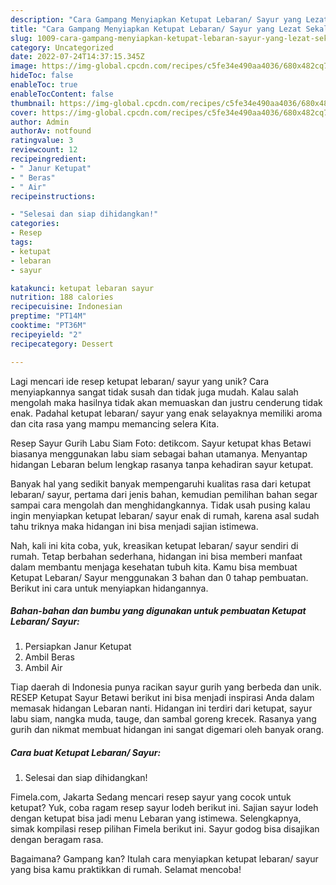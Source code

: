 ```yaml
---
description: "Cara Gampang Menyiapkan Ketupat Lebaran/ Sayur yang Lezat Sekali"
title: "Cara Gampang Menyiapkan Ketupat Lebaran/ Sayur yang Lezat Sekali"
slug: 1009-cara-gampang-menyiapkan-ketupat-lebaran-sayur-yang-lezat-sekali
category: Uncategorized
date: 2022-07-24T14:37:15.345Z
image: https://img-global.cpcdn.com/recipes/c5fe34e490aa4036/680x482cq70/ketupat-lebaran-sayur-foto-resep-utama.jpg
hideToc: false
enableToc: true
enableTocContent: false
thumbnail: https://img-global.cpcdn.com/recipes/c5fe34e490aa4036/680x482cq70/ketupat-lebaran-sayur-foto-resep-utama.jpg
cover: https://img-global.cpcdn.com/recipes/c5fe34e490aa4036/680x482cq70/ketupat-lebaran-sayur-foto-resep-utama.jpg
author: Admin
authorAv: notfound
ratingvalue: 3
reviewcount: 12
recipeingredient:
- " Janur Ketupat"
- " Beras"
- " Air"
recipeinstructions:

- "Selesai dan siap dihidangkan!"
categories:
- Resep
tags:
- ketupat
- lebaran
- sayur

katakunci: ketupat lebaran sayur 
nutrition: 188 calories
recipecuisine: Indonesian
preptime: "PT14M"
cooktime: "PT36M"
recipeyield: "2"
recipecategory: Dessert

---
```





Lagi mencari ide resep ketupat lebaran/ sayur yang unik? Cara menyiapkannya sangat tidak susah dan tidak juga mudah. Kalau salah mengolah maka hasilnya tidak akan memuaskan dan justru cenderung tidak enak. Padahal ketupat lebaran/ sayur yang enak selayaknya memiliki aroma dan cita rasa yang mampu memancing selera Kita.





Resep Sayur Gurih Labu Siam Foto: detikcom. Sayur ketupat khas Betawi biasanya menggunakan labu siam sebagai bahan utamanya. Menyantap hidangan Lebaran belum lengkap rasanya tanpa kehadiran sayur ketupat.

Banyak hal yang sedikit banyak mempengaruhi kualitas rasa dari ketupat lebaran/ sayur, pertama dari jenis bahan, kemudian pemilihan bahan segar sampai cara mengolah dan menghidangkannya. Tidak usah pusing kalau ingin menyiapkan ketupat lebaran/ sayur enak di rumah, karena asal sudah tahu triknya maka hidangan ini bisa menjadi sajian istimewa.






Nah, kali ini kita coba, yuk, kreasikan ketupat lebaran/ sayur sendiri di rumah. Tetap berbahan sederhana, hidangan ini bisa memberi manfaat dalam membantu menjaga kesehatan tubuh kita. Kamu bisa membuat Ketupat Lebaran/ Sayur menggunakan 3 bahan dan 0 tahap pembuatan. Berikut ini cara untuk menyiapkan hidangannya.

<!--inarticleads1-->

##### Bahan-bahan dan bumbu yang digunakan untuk pembuatan Ketupat Lebaran/ Sayur:

1. Persiapkan  Janur Ketupat
1. Ambil  Beras
1. Ambil  Air


Tiap daerah di Indonesia punya racikan sayur gurih yang berbeda dan unik. RESEP Ketupat Sayur Betawi berikut ini bisa menjadi inspirasi Anda dalam memasak hidangan Lebaran nanti. Hidangan ini terdiri dari ketupat, sayur labu siam, nangka muda, tauge, dan sambal goreng krecek. Rasanya yang gurih dan nikmat membuat hidangan ini sangat digemari oleh banyak orang. 

<!--inarticleads2-->

##### Cara buat Ketupat Lebaran/ Sayur:


1. Selesai dan siap dihidangkan!

Fimela.com, Jakarta Sedang mencari resep sayur yang cocok untuk ketupat? Yuk, coba ragam resep sayur lodeh berikut ini. Sajian sayur lodeh dengan ketupat bisa jadi menu Lebaran yang istimewa. Selengkapnya, simak kompilasi resep pilihan Fimela berikut ini. Sayur godog bisa disajikan dengan beragam rasa. 

Bagaimana? Gampang kan? Itulah cara menyiapkan ketupat lebaran/ sayur yang bisa kamu praktikkan di rumah. Selamat mencoba!
